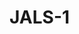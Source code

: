 # JALS-1

<!-- 1. Hva gjør du akkurat nå? -->

<!-- 2. Finner du kvalitet i det? -->

<!-- 3. Hvorfor / hvorfor ikke? -->